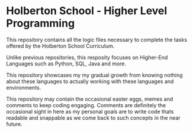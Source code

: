 # Holberton School - Higher Level Programming
This repository contains all the logic files necessary to complete the tasks offered by the Holberton School Curriculum.

Unlike previous repositories, this resposity focuses on Higher-End Languages such as Python, SQL, Java and more.

This repository showcases my my gradual growth from knowing nothing about these languages to actually working with these languages and environments.

This repository may contain the occasional easter eggs, memes and comments to keep coding engaging. Comments are definitely the occasional sight in here as my personal goals are to write code thats readable and snappable as we come back to such concepts in the near future.
